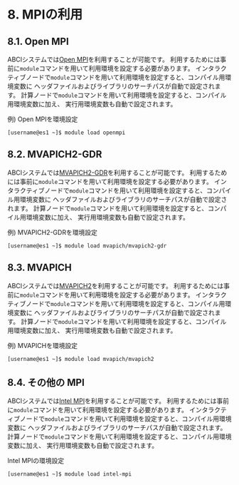 # 8. MPIの利用

## 8.1. Open MPI
ABCIシステムでは[Open MPI](https://www.open-mpi.org/)を利用することが可能です。
利用するためには事前に`module`コマンドを用いて利用環境を設定する必要があります。
インタラクティブノードで`module`コマンドを用いて利用環境を設定すると、コンパイル用環境変数に
ヘッダファイルおよびライブラリのサーチパスが自動で設定されます。
計算ノードで`module`コマンドを用いて利用環境を設定すると、コンパイル用環境変数に加え、
実行用環境変数も自動で設定されます。

例) Open MPIを環境設定

```
[username@es1 ~]$ module load openmpi
```

## 8.2. MVAPICH2-GDR

ABCIシステムでは[MVAPICH2-GDR](http://mvapich.cse.ohio-state.edu/)を利用することが可能です。
利用するためには事前に`module`コマンドを用いて利用環境を設定する必要があります。
インタラクティブノードで`module`コマンドを用いて利用環境を設定すると、コンパイル用環境変数に
ヘッダファイルおよびライブラリのサーチパスが自動で設定されます。
計算ノードで`module`コマンドを用いて利用環境を設定すると、コンパイル用環境変数に加え、
実行用環境変数も自動で設定されます。

例) MVAPICH2-GDRを環境設定

```
[username@es1 ~]$ module load mvapich/mvapich2-gdr
```

## 8.3. MVAPICH

ABCIシステムでは[MVAPICH2](http://mvapich.cse.ohio-state.edu/)を利用することが可能です。
利用するためには事前に`module`コマンドを用いて利用環境を設定する必要があります。
インタラクティブノードで`module`コマンドを用いて利用環境を設定すると、コンパイル用環境変数に
ヘッダファイルおよびライブラリのサーチパスが自動で設定されます。
計算ノードで`module`コマンドを用いて利用環境を設定すると、コンパイル用環境変数に加え、
実行用環境変数も自動で設定されます。

例) MVAPICHを環境設定

```
[username@es1 ~]$ module load mvapich/mvapich2
```

## 8.4. その他の MPI

ABCIシステムでは[Intel MPI](https://software.intel.com/en-us/intel-mpi-library)を利用することが可能です。
利用するためには事前に`module`コマンドを用いて利用環境を設定する必要があります。
インタラクティブノードで`module`コマンドを用いて利用環境を設定すると、コンパイル用環境変数に
ヘッダファイルおよびライブラリのサーチパスが自動で設定されます。
計算ノードで`module`コマンドを用いて利用環境を設定すると、コンパイル用環境変数に加え、
実行用環境変数も自動で設定されます。

Intel MPIの環境設定

```
[username@es1 ~]$ module load intel-mpi
```
